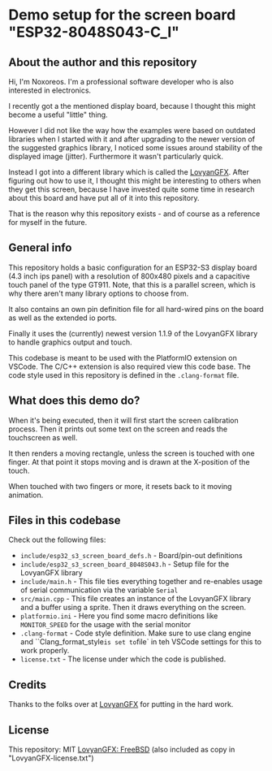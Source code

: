 # Demo setup for the screen board "ESP32-8048S043-C_I"

## About the author and this repository

Hi, I'm Noxoreos. I'm a professional software developer who is also interested in electronics.

I recently got a the mentioned display board, because I thought this might become a useful "little" thing.

However I did not like the way how the examples were based on outdated libraries when I started with it and after upgrading to the newer version of the suggested graphics library, I noticed some issues around stability of the displayed image (jitter). Furthermore it wasn't particularly quick.

Instead I got into a different library which is called the [LovyanGFX](https://github.com/lovyan03/LovyanGFX).
After figuring out how to use it, I thought this might be interesting to others when they get this screen, because I have invested quite some time in research about this board and have put all of it into this repository.

That is the reason why this repository exists - and of course as a reference for myself in the future.

## General info

This repository holds a basic configuration for an ESP32-S3 display board (4.3 inch ips panel) with a resolution of 800x480 pixels and a capacitive touch panel of the type GT911. Note, that this is a parallel screen, which is why there aren't many library options to choose from.

It also contains an own pin definition file for all hard-wired pins on the board as well as the extended io ports.

Finally it uses the (currently) newest version 1.1.9 of the LovyanGFX library to handle graphics output and touch.

This codebase is meant to be used with the PlatformIO extension on VSCode. The C/C++ extension is also required view this code base.
The code style used in this repository is defined in the `.clang-format` file.

## What does this demo do?

When it's being executed, then it will first start the screen calibration process.
Then it prints out some text on the screen and reads the touchscreen as well.

It then renders a moving rectangle, unless the screen is touched with one finger. At that point it stops moving and is drawn
at the X-position of the touch.

When touched with two fingers or more, it resets back to it moving animation.

## Files in this codebase

Check out the following files:

- `include/esp32_s3_screen_board_defs.h` - Board/pin-out definitions
- `include/esp32_s3_screen_board_8048S043.h` - Setup file for the LovyanGFX library
- `include/main.h` - This file ties everything together and re-enables usage of serial communication via the variable `Serial`
- `src/main.cpp` - This file creates an instance of the LovyanGFX library and a buffer using a sprite. Then it draws everything on the screen.
- `platformio.ini` - Here you find some macro definitions like `MONITOR_SPEED` for the usage with the serial monitor
- `.clang-format` - Code style definition. Make sure to use clang engine and ``Clang_format_style` is set to `file` in teh VSCode settings for this to work properly.
- `license.txt` - The license under which the code is published.

## Credits

Thanks to the folks over at [LovyanGFX](https://github.com/lovyan03/LovyanGFX) for putting in the hard work.

## License

This repository: MIT
[LovyanGFX: FreeBSD](https://raw.githubusercontent.com/lovyan03/LovyanGFX/1.1.9/license.txt) (also included as copy in "LovyanGFX-license.txt")
